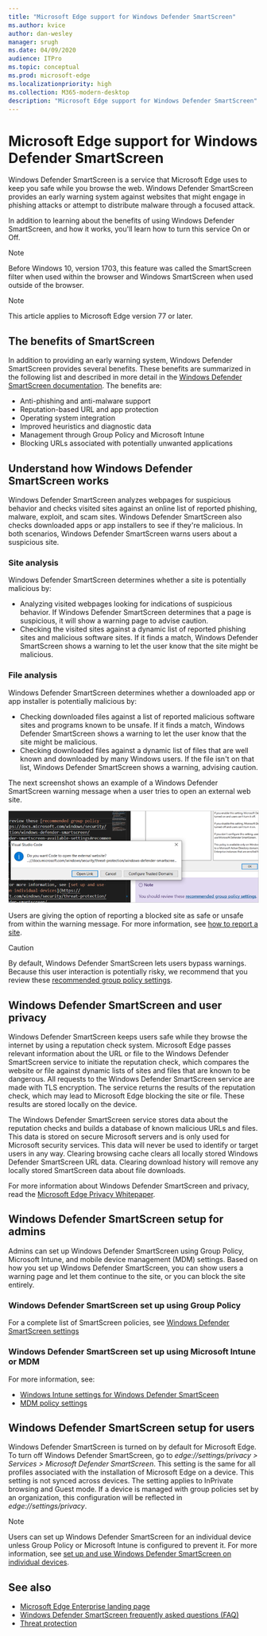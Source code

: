 ```yaml
---
title: "Microsoft Edge support for Windows Defender SmartScreen"
ms.author: kvice
author: dan-wesley
manager: srugh
ms.date: 04/09/2020
audience: ITPro
ms.topic: conceptual
ms.prod: microsoft-edge
ms.localizationpriority: high
ms.collection: M365-modern-desktop
description: "Microsoft Edge support for Windows Defender SmartScreen"
---
```


# Microsoft Edge support for Windows Defender SmartScreen

Windows Defender SmartScreen is a service that Microsoft Edge uses to keep you safe while you browse the web.  Windows Defender SmartScreen provides an early warning system against websites that might engage in phishing attacks or attempt to distribute malware through a focused attack.

In addition to learning about the benefits of using Windows Defender SmartScreen, and how it works, you'll learn how to turn this service On or Off.

> [!NOTE]
> Before Windows 10, version 1703, this feature was called the SmartScreen filter when used within the browser and Windows SmartScreen when used outside of the browser.

> [!NOTE]
> This article applies to Microsoft Edge version 77 or later.

## The benefits of SmartScreen

 In addition to providing an early warning system, Windows Defender SmartScreen provides several benefits. These benefits are summarized in the following list and described in more detail in the [Windows Defender SmartScreen documentation](https://docs.microsoft.com/windows/security/threat-protection/windows-defender-smartscreen/windows-defender-smartscreen-overview#benefits-of-windows-defender-smartscreen). The benefits are:

- Anti-phishing and anti-malware support
- Reputation-based URL and app protection
- Operating system integration
- Improved heuristics and diagnostic data
- Management through Group Policy and Microsoft Intune
- Blocking URLs associated with potentially unwanted applications

## Understand how Windows Defender SmartScreen works

 Windows Defender SmartScreen analyzes webpages for suspicious behavior and checks visited sites against an online list of reported phishing, malware, exploit, and scam sites. Windows Defender SmartScreen also checks downloaded apps or app installers to see if they're malicious. In both scenarios, Windows Defender SmartScreen warns users about a suspicious site.

### Site analysis

Windows Defender SmartScreen determines whether a site is potentially malicious by:

- Analyzing visited webpages looking for indications of suspicious behavior. If Windows Defender SmartScreen determines that a page is suspicious, it will show a warning page to advise caution.
- Checking the visited sites against a dynamic list of reported phishing sites and malicious software sites. If it finds a match, Windows Defender SmartScreen shows a warning to let the user know that the site might be malicious.

### File analysis

Windows Defender SmartScreen determines whether a downloaded app or app installer is potentially malicious by:

- Checking downloaded files against a list of reported malicious software sites and programs known to be unsafe. If it finds a match, Windows Defender SmartScreen shows a warning to let the user know that the site might be malicious.
- Checking downloaded files against a dynamic list of files that are well known and downloaded by many Windows users. If the file isn't on that list, Windows Defender SmartScreen shows a warning, advising caution.

The next screenshot shows an example of a Windows Defender SmartScreen warning message when a user tries to open an external web site.

![Windows Defender SmartScreen warning message for link to external site](media/microsoft-edge-security-smartscreen/microsoft-edge-smartscreen-warning.png)

Users are giving the option of reporting a blocked site as safe or unsafe from within the warning message. For more information, see [how to report a site](https://docs.microsoft.com/windows/security/threat-protection/windows-defender-smartscreen/windows-defender-smartscreen-set-individual-device#how-users-can-report-websites-as-safe-or-unsafe).

> [!CAUTION]
> By default, Windows Defender SmartScreen lets users bypass warnings. Because this user interaction is potentially risky, we recommend that you review these [recommended group policy settings](https://docs.microsoft.com/windows/security/threat-protection/windows-defender-smartscreen/windows-defender-smartscreen-available-settings#recommended-group-policy-and-mdm-settings-for-your-organization).

## Windows Defender SmartScreen and user privacy

Windows Defender SmartScreen keeps users safe while they browse the internet by using a reputation check system. Microsoft Edge passes relevant information about the URL or file to the Windows Defender SmartScreen service to initiate the reputation check, which compares the website or file against dynamic lists of sites and files that are known to be dangerous. All requests to the Windows Defender SmartScreen service are made with TLS encryption. The service returns the results of the reputation check, which may lead to Microsoft Edge blocking the site or file. These results are stored locally on the device.

The Windows Defender SmartScreen service stores data about the reputation checks and builds a database of known malicious URLs and files. This data is stored on secure Microsoft servers and is only used for Microsoft security services. This data will never be used to identify or target users in any way. Clearing browsing cache clears all locally stored Windows Defender SmartScreen URL data. Clearing download history will remove any locally stored SmartScreen data about file downloads.

For more information about Windows Defender SmartScreen and privacy, read the [Microsoft Edge Privacy Whitepaper](https://docs.microsoft.com/microsoft-edge/privacy-whitepaper#smartscreen).

## Windows Defender SmartScreen setup for admins

Admins can set up Windows Defender SmartScreen using Group Policy, Microsoft Intune, and mobile device management (MDM) settings. Based on how you set up Windows Defender SmartScreen, you can show users a warning page and let them continue to the site, or you can block the site entirely.

### Windows Defender SmartScreen set up using Group Policy

For a complete list of SmartScreen policies, see
[Windows Defender SmartScreen settings](https://docs.microsoft.com/DeployEdge/microsoft-edge-policies#smartscreen-settings)

### Windows Defender SmartScreen set up using Microsoft Intune or MDM

For more information, see:

- [Windows Intune settings for Windows Defender SmartSceen](https://docs.microsoft.com/mem/intune/protect/endpoint-protection-windows-10#windows-defender-smartscreen-settings)
- [MDM policy settings](https://docs.microsoft.com/mem/intune/protect/endpoint-protection-windows-10#windows-defender-smartscreen-settings)

## Windows Defender SmartScreen setup for users

Windows Defender SmartScreen is turned on by default for Microsoft Edge. To turn off Windows Defender SmartScreen, go to *edge://settings/privacy > Services > Microsoft Defender SmartScreen*. This setting is the same for all profiles associated with the installation of Microsoft Edge on a device. This setting is not synced across devices. The setting applies to InPrivate browsing and Guest mode. If a device is managed with group policies set by an organization, this configuration will be reflected in *edge://settings/privacy*.

> [!NOTE]
> Users can set up Windows Defender SmartScreen for an individual device unless Group Policy or Microsoft Intune is configured to prevent it. For more information, see [set up and use Windows Defender SmartScreen on individual devices](https://docs.microsoft.com/windows/security/threat-protection/windows-defender-smartscreen/windows-defender-smartscreen-set-individual-device).

## See also

- [Microsoft Edge Enterprise landing page](https://aka.ms/EdgeEnterprise)
- [Windows Defender SmartScreen frequently asked questions (FAQ)](https://feedback.smartscreen.microsoft.com/smartscreenfaq.aspx)
- [Threat protection](https://docs.microsoft.com/windows/security/threat-protection/index)